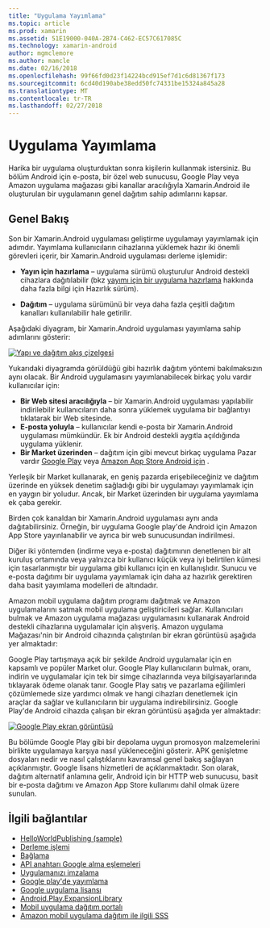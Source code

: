 ```yaml
---
title: "Uygulama Yayımlama"
ms.topic: article
ms.prod: xamarin
ms.assetid: 51E19000-040A-2B74-C462-EC57C617085C
ms.technology: xamarin-android
author: mgmclemore
ms.author: mamcle
ms.date: 02/16/2018
ms.openlocfilehash: 99f66fd0d23f14224bcd915ef7d1c6d81367f173
ms.sourcegitcommit: 6cd40d190abe38edd50fc74331be15324a845a28
ms.translationtype: MT
ms.contentlocale: tr-TR
ms.lasthandoff: 02/27/2018
---
```

# <a name="publishing-an-application"></a>Uygulama Yayımlama

Harika bir uygulama oluşturduktan sonra kişilerin kullanmak istersiniz. Bu bölüm Android için e-posta, bir özel web sunucusu, Google Play veya Amazon uygulama mağazası gibi kanallar aracılığıyla Xamarin.Android ile oluşturulan bir uygulamanın genel dağıtım sahip adımlarını kapsar.

<a name="Overview" />

## <a name="overview"></a>Genel Bakış

Son bir Xamarin.Android uygulaması geliştirme uygulamayı yayımlamak için adımdır. Yayımlama kullanıcıların cihazlarına yüklemek hazır iki önemli görevleri içerir, bir Xamarin.Android uygulaması derleme işlemidir:

-   **Yayın için hazırlama** &ndash; uygulama sürümü oluşturulur Android destekli cihazlara dağıtılabilir (bkz [yayımı için bir uygulama hazırlama](~/android/deploy-test/release-prep/index.md) hakkında daha fazla bilgi için Hazırlık sürüm).

-   **Dağıtım** &ndash; uygulama sürümünü bir veya daha fazla çeşitli dağıtım kanalları kullanılabilir hale getirilir.

Aşağıdaki diyagram, bir Xamarin.Android uygulaması yayımlama sahip adımlarını gösterir:

[ ![Yapı ve dağıtım akış çizelgesi](images/build-and-deploy-steps.png)](images/build-and-deploy-steps.png)

Yukarıdaki diyagramda görüldüğü gibi hazırlık dağıtım yöntemi bakılmaksızın aynı olacak. Bir Android uygulamasını yayımlanabilecek birkaç yolu vardır kullanıcılar için:

-   **Bir Web sitesi aracılığıyla** &ndash; bir Xamarin.Android uygulaması yapılabilir indirilebilir kullanıcıların daha sonra yüklemek uygulama bir bağlantıyı tıklatarak bir Web sitesinde.
-   **E-posta yoluyla** &ndash; kullanıcılar kendi e-posta bir Xamarin.Android uygulaması mümkündür. Ek bir Android destekli aygıtla açıldığında uygulama yüklenir.
-   **Bir Market üzerinden** &ndash; dağıtım için gibi mevcut birkaç uygulama Pazar vardır [Google Play](http://play.google.com/) veya [Amazon App Store Android için](http://www.amazon.com/mobile-apps/b?ie=UTF8&node=2350149011) .


Yerleşik bir Market kullanarak, en geniş pazarda erişebileceğiniz ve dağıtım üzerinde en yüksek denetim sağladığı gibi bir uygulamayı yayımlamak için en yaygın bir yoludur. Ancak, bir Market üzerinden bir uygulama yayımlama ek çaba gerekir.

Birden çok kanaldan bir Xamarin.Android uygulaması aynı anda dağıtabilirsiniz. Örneğin, bir uygulama Google play'de Android için Amazon App Store yayınlanabilir ve ayrıca bir web sunucusundan indirilmesi.

Diğer iki yöntemden (indirme veya e-posta) dağıtımının denetlenen bir alt kuruluş ortamında veya yalnızca bir kullanıcı küçük veya iyi belirtilen kümesi için tasarlanmıştır bir uygulama gibi kullanıcı için en kullanışlıdır.
Sunucu ve e-posta dağıtımı bir uygulama yayımlamak için daha az hazırlık gerektiren daha basit yayımlama modelleri de altındadır.

Amazon mobil uygulama dağıtım programı dağıtmak ve Amazon uygulamalarını satmak mobil uygulama geliştiricileri sağlar. Kullanıcıları bulmak ve Amazon uygulama mağazası uygulamasını kullanarak Android destekli cihazlarına uygulamalar için alışveriş. Amazon uygulama Mağazası'nin bir Android cihazında çalıştırılan bir ekran görüntüsü aşağıda yer almaktadır:

Google Play tartışmaya açık bir şekilde Android uygulamalar için en kapsamlı ve popüler Market olur. Google Play kullanıcıların bulmak, oranı, indirin ve uygulamalar için tek bir simge cihazlarında veya bilgisayarlarında tıklayarak ödeme olanak tanır. Google Play satış ve pazarlama eğilimleri çözümlemede size yardımcı olmak ve hangi cihazları denetlemek için araçlar da sağlar ve kullanıcıların bir uygulama indirebilirsiniz. Google Play'de Android cihazda çalışan bir ekran görüntüsü aşağıda yer almaktadır:

[ ![Google Play ekran görüntüsü](images/google-play-app.png)](images/google-play-app.png)

Bu bölümde Google Play gibi bir depolama uygun promosyon malzemelerini birlikte uygulamaya karşıya nasıl yükleneceğini gösterir. APK genişletme dosyaları nedir ve nasıl çalıştıklarını kavramsal genel bakış sağlayan açıklanmıştır. Google lisans hizmetleri de açıklanmaktadır. Son olarak, dağıtım alternatif anlamına gelir, Android için bir HTTP web sunucusu, basit bir e-posta dağıtımı ve Amazon App Store kullanımı dahil olmak üzere sunulan.


## <a name="related-links"></a>İlgili bağlantılar

- [HelloWorldPublishing (sample)](https://developer.xamarin.com/samples/monodroid/HelloWorldPublishing/)
- [Derleme işlemi](~/android/deploy-test/building-apps/build-process.md)
- [Bağlama](~/android/deploy-test/linker.md)
- [API anahtarı Google alma eşlemeleri](~/android/platform/maps-and-location/maps/obtaining-a-google-maps-api-key.md)
- [Uygulamanızı imzalama](https://source.android.com/security/apksigning/)
- [Google play'de yayımlama](http://developer.android.com/distribute/googleplay/publish/index.html)
- [Google uygulama lisansı](http://developer.android.com/guide/google/play/licensing/index.html)
- [Android.Play.ExpansionLibrary](https://github.com/mattleibow/Android.Play.ExpansionLibrary)
- [Mobil uygulama dağıtım portalı](https://developer.amazon.com/welcome.html)
- [Amazon mobil uygulama dağıtım ile ilgili SSS](https://developer.amazon.com/help/faq.html)
